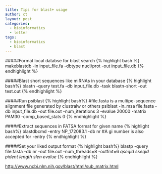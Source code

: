 ```yaml
---
title: Tips for blast+ usage
author: ct
layout: post
categories:
  - bioinformatics
  - letter
tags:
  - bioinformatics
  - blast
---
```


#####Format local databse for blast search
{% highlight bash %}
makeblastdb -in input_file.fa -dbtype nucl/prot -out input_file.db
{% endhighlight %}

#####Blast short sequences like miRNAs in your database
{% highlight bash%}
blastn -query test.fa -db input_file.db -task blastn-short -out test.out
{% endhighlight %}

#####Run psiblast
{% highlight bash%}
#file.fasta is a multipe-sequence alignment file generated by clustralw or others
psiblast -in_msa file.fasta -db input_file.db -out file.out -num_iterations 3 -evalue 20000 -matrix PAM30 -comp_based_stats 0
{% endhighlight %}

#####Extract sequences in FATSA format for given name
{% highlight bash%}
blastdbcmd -entry NP_172083.1 -db nr #A gi number is also accepted for -entry
{% endhighlight %}

#####Set your liked output format
{% highlight bash%}
blastp -query file.fasta -db nr -out file.out -num_threads=8 -outfmt=6 
*qseqid sseqid pident length slen evalue*
{% endhighlight %}

http://www.ncbi.nlm.nih.gov/blast/html/sub_matrix.html

